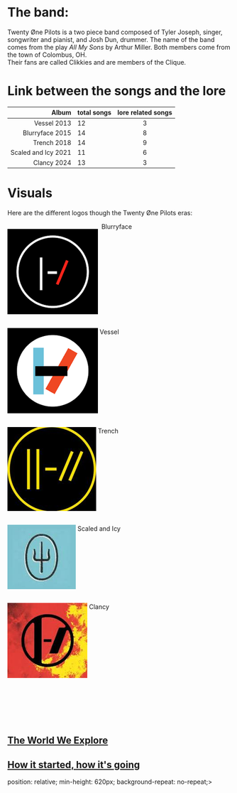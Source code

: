 # The band: 
Twenty Øne Pilots is a two piece band composed of Tyler Joseph, singer, songwriter and pianist, and Josh Dun, drummer. 
The name of the band comes from the play _All My Sons_ by Arthur Miller.
Both members come from the town of Colombus, OH.  
Their fans are called Clikkies and are members of the Clique. 


# Link between the songs and the lore

Album    | total songs  | lore related songs 
---------:| :----- |:-----:
Vessel  2013    |  12 | 3
Blurryface  2015 |    14 | 8
Trench   2018 |     14 | 9
Scaled and Icy  2021  | 11| 6
Clancy   2024   |  13 | 3

# Visuals
Here are the different logos though the Twenty Øne Pilots eras:  

<p style="float:left"><img src="Twentyonepilots/blurrylogo.jpg" /></p>
<p>&nbsp; Blurryface</p>
<div style="clear:both"></div>
<p style="float:left"><img src="Twentyonepilots/vessellogo.jpg" /></p>
<p>&nbsp;Vessel</p>
<div style="clear:both"></div>
<p style="float:left"><img src="Twentyonepilots/trenchlogo.jpg" /></p>
<p>&nbsp;Trench</p>
<div style="clear:both"></div>
<p style="float:left"><img src="Twentyonepilots/sailogo.jpg" /></p>
<p>&nbsp;Scaled and Icy</p>
<div style="clear:both"></div>
<p style="float:left"><img src="Twentyonepilots/clancylogo.jpg" /></p>
<p>&nbsp;Clancy</p>
<div style="clear:both"></div>  
   
&nbsp;  
&nbsp;  
&nbsp;  
&nbsp;  
## [The World We Explore](Dema.md)  
## [How it started, how it's going](moreabout.md)  


<body background="Twentyonepilots/background.jpg">
position: relative;
min-height: 620px;
background-repeat: no-repeat;>
